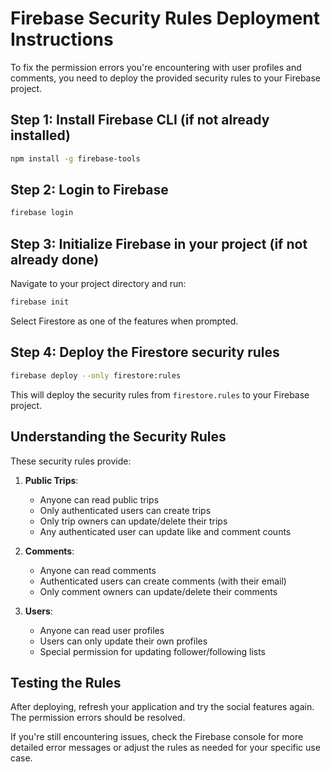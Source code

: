 # Firebase Security Rules Deployment Instructions

To fix the permission errors you're encountering with user profiles and comments, you need to deploy the provided security rules to your Firebase project.

## Step 1: Install Firebase CLI (if not already installed)

```bash
npm install -g firebase-tools
```

## Step 2: Login to Firebase

```bash
firebase login
```

## Step 3: Initialize Firebase in your project (if not already done)

Navigate to your project directory and run:

```bash
firebase init
```

Select Firestore as one of the features when prompted.

## Step 4: Deploy the Firestore security rules

```bash
firebase deploy --only firestore:rules
```

This will deploy the security rules from `firestore.rules` to your Firebase project.

## Understanding the Security Rules

These security rules provide:

1. **Public Trips**: 
   - Anyone can read public trips
   - Only authenticated users can create trips
   - Only trip owners can update/delete their trips
   - Any authenticated user can update like and comment counts

2. **Comments**:
   - Anyone can read comments
   - Authenticated users can create comments (with their email)
   - Only comment owners can update/delete their comments

3. **Users**:
   - Anyone can read user profiles
   - Users can only update their own profiles
   - Special permission for updating follower/following lists

## Testing the Rules

After deploying, refresh your application and try the social features again. The permission errors should be resolved.

If you're still encountering issues, check the Firebase console for more detailed error messages or adjust the rules as needed for your specific use case.
